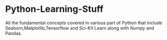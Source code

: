 # Python-Learning-Stuff
All the fundamental concepts covered in various part of Python that include Seaborn,Matplotlib,Tensorflow and Sci-Kit Learn along with Numpy and Pandas.
